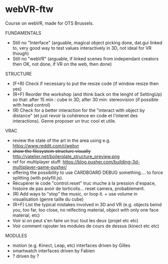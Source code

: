 # webVR-ftw
 Course on webVR, made for OTS Brussels.

FUNDAMENTALS

* Still no "Interface" (arguable, magical object picking done, dat.gui linked to, very good way to test values interactively in 3D, not ideal for VR though)
* Still no "webVR" (arguable, if linked scenes from independant creators then OK, not done, if VR on the web, then done)

STRUCTURE
 * (F+R) Check if necessary to put the resize code (if window resize then yes)
 * (R+F) Reorder the workshop (and think back on the lenght of SettingUp) so that: after 15 min : cube in 3D, after 30 min: stereovision (if possible with head control)
 * (R) Check for a better interaction for the "interact with object by distance" (et just revoir la cohérence en code et l'interet des interactions). Genre proposer un truc cool et utile.

VRAC
 * review the state of the art in the area using e.g. https://www.reddit.com/r/webvr
 * ~~show the filesystem structure visually~~ http://vatelier.net/boilerplate_structure_preview.png
 * ref for multiplayer stuff: https://blog.pusher.com/building-3d-multiplayer-game-pusher/
 * offering the possibility to use CARDBOARD DEBUG something.... to force splitting (with polyfill.js).
 * Récupérer le code "control.reset" truc muche à la pression d'espace, histoire de pas avoir de torticolis... reset camera, probablement.
 * (R) Add ways to "stop" the music, or loop it. + use volume in visualisation (genre taille du cube)
 * (R+F) List the typical mistakes involved in 3D and VR (e.g. objects beind you, too far, too close, no relfecting material, object with only one face material, etc)
 * Voir si on peut s'en faire un truc tout les deux (projet etc etc)
 * Voir comment rajouter les modules de cours de dessus (kinect etc etc)

MODULES
 * motion (e.g. Kinect, Leap, etc) interfaces driven by Gilles
 * smartwatch interfaces driven by Fabien
 * ? driven by ?
